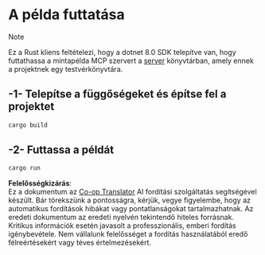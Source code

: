 <!--
CO_OP_TRANSLATOR_METADATA:
{
  "original_hash": "e3813a6ea19657d0cff0c2d1a1ffd324",
  "translation_date": "2025-08-19T15:18:34+00:00",
  "source_file": "03-GettingStarted/02-client/solution/rust/README.md",
  "language_code": "hu"
}
-->
# A példa futtatása

> [!NOTE]
> Ez a Rust kliens feltételezi, hogy a dotnet 8.0 SDK telepítve van, hogy futtathassa a mintapélda MCP szervert a [server](../../../../../../03-GettingStarted/02-client/solution/server) könyvtárban, amely ennek a projektnek egy testvérkönyvtára.

## -1- Telepítse a függőségeket és építse fel a projektet

```bash
cargo build
```

## -2- Futtassa a példát

```bash
cargo run
```

**Felelősségkizárás**:  
Ez a dokumentum az [Co-op Translator](https://github.com/Azure/co-op-translator) AI fordítási szolgáltatás segítségével készült. Bár törekszünk a pontosságra, kérjük, vegye figyelembe, hogy az automatikus fordítások hibákat vagy pontatlanságokat tartalmazhatnak. Az eredeti dokumentum az eredeti nyelvén tekintendő hiteles forrásnak. Kritikus információk esetén javasolt a professzionális, emberi fordítás igénybevétele. Nem vállalunk felelősséget a fordítás használatából eredő félreértésekért vagy téves értelmezésekért.